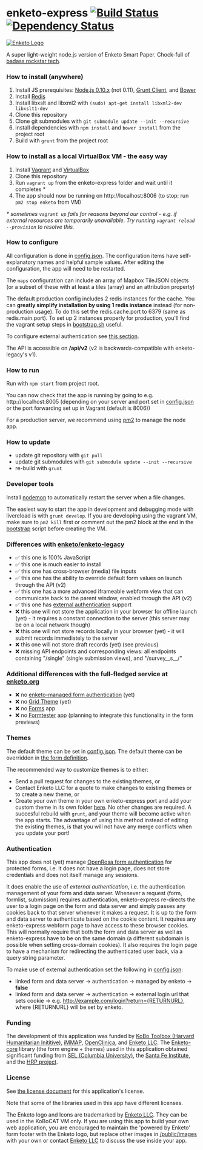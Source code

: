 enketo-express [![Build Status](https://travis-ci.org/kobotoolbox/enketo-express.svg)](https://travis-ci.org/kobotoolbox/enketo-express) [![Dependency Status](https://david-dm.org/kobotoolbox/enketo-express.svg)](https://david-dm.org/kobotoolbox/enketo-express)
==============

[![Enketo Logo](https://enketo.org/private_media/images/logo-black.png "Enketo Logo")](https://enketo.org)

A super light-weight node.js version of Enketo Smart Paper. Chock-full of [badass rockstar tech](https://www.youtube.com/watch?v=bzkRVzciAZg).

### How to install (anywhere)

1. Install JS prerequisites: [Node.js 0.10.x](http://nodejs.org/) (not 0.11), [Grunt Client](http://gruntjs.com), and [Bower](http://bower.io/)
2. Install [Redis](http://redis.io/topics/quickstart)
3. Install libxslt and libxml2 with `(sudo) apt-get install libxml2-dev libxslt1-dev`
4. Clone this repository
5. Clone git submodules with `git submodule update --init --recursive`
6. install dependencies with `npm install` and `bower install` from the project root
7. Build with `grunt` from the project root

### How to install as a local VirtualBox VM - the easy way
1. Install [Vagrant](http://docs.vagrantup.com/v2/installation/index.html) and [VirtualBox](https://www.virtualbox.org/wiki/Downloads)
2. Clone this repository 
3. Run `vagrant up` from the enketo-express folder and wait until it completes \* 
4. The app should now be running on http://localhost:8006 (to stop: run `pm2 stop enketo` from VM)

_\* sometimes `vagrant up` fails for reasons beyond our control - e.g. if external resources are temporarily unavailable. Try running `vagrant reload --provision` to resolve this._

### How to configure

All configuration is done in [config.json](./config/config.json). The configuration items have self-explanatory names and helpful sample values. After editing the configuration, the app will need to be restarted.

The `maps` configuration can include an array of Mapbox TileJSON objects (or a subset of these with at least a tiles (array) and an attribution property)

The default production config includes 2 redis instances for the cache. You can **greatly simplify installation by using 1 redis instance** instead (for non-production usage). To do this set the redis.cache.port to 6379 (same as redis.main.port). To set up 2 instances properly for production, you'll find the vagrant setup steps in [bootstrap.sh](./setup/bootstrap.sh) useful.

To configure external authentication see [this section](#authentication).

The API is accessible on **/api/v2** (v2 is backwards-compatible with enketo-legacy's v1).

### How to run
Run with `npm start` from project root.

You can now check that the app is running by going to e.g. http://localhost:8005 (depending on your server and port set in [config.json](./config/config.json) or the port forwarding set up in Vagrant (default is 8006))

For a production server, we recommend using [pm2](https://github.com/unitech/pm2) to manage the node app.


### How to update
* update git repository with `git pull`
* update git submodules with `git submodule update --init --recursive`
* re-build with `grunt`


### Developer tools
Install [nodemon](https://github.com/remy/nodemon) to automatically restart the server when a file changes.

The easiest way to start the app in development and debugging mode with livereload is with `grunt develop`. If you are developing using the vagrant VM, make sure to `pm2 kill` first or comment out the pm2 block at the end in the [bootstrap](/setup/bootstrap.sh) script before creating the VM.


### Differences with [enketo/enketo-legacy](https://github.com/enketo/enketo-legacy) 

* :white_check_mark: this one is 100% JavaScript
* :white_check_mark: this one is much easier to install
* :white_check_mark: this one has cross-browser (media) file inputs
* :white_check_mark: this one has the ability to override default form values on launch through the API (v2)
* :white_check_mark: this one has a more advanced iframeable webform view that can communicate back to the parent window, enabled through the API (v2)
* :white_check_mark: this one has [external authentication](#authentication) support 
* :x: this one will not store the application in your browser for offline launch (yet) - it requires a constant connection to the server (this server may be on a local network though)
* :x: this one will not store records locally in your browser (yet) - it will submit records immediately to the server
* :x: this one will not store draft records (yet) (see previous)
* :x: missing API endpoints and corresponding views: all endpoints containing "/single" (single submission views), and "/survey__s__/" 


### Additional differences with the full-fledged service at [enketo.org](https://enketo.org)

* :x: no [enketo-managed form authentication](#authentication) (yet)
* :x: no [Grid Theme](http://blog.enketo.org/gorgeous-grid/) (yet)
* :x: no [Forms](https://enketo.org/forms) app
* :x: no [Formtester](https://enketo.org/formtester) app (planning to integrate this functionality in the form previews)


### Themes

The default theme can be set in [config.json](config/config.json). The default theme can be overridden in [the form definition](http://xlsform.org/#grid). 

The recommended way to customize themes is to either:

 * Send a pull request for changes to the existing themes, or
 * Contact Enketo LLC for a quote to make changes to existing themes or to create a new theme, or
 * Create your own theme in your own enketo-express port and add your custom theme in its own folder [here](app/views/styles). No other changes are required. A succesful rebuild with `grunt`, and your theme will become active when the app starts. The advantage of using this method instead of editing the existing themes, is that you will not have any merge conflicts when you update your port!


### Authentication

This app does not (yet) manage [OpenRosa form authentication](https://bitbucket.org/javarosa/javarosa/wiki/AuthenticationAPI) for protected forms, i.e. it does not have a login page, does not store credentials and does not itself manage any sessions.

It does enable the use of _external authentication_, i.e. the authentication management of your form and data server. Whenever a request (form, formlist, submission) requires authentication, enketo-express re-directs the user to a login page on the form and data server and simply passes any cookies back to that server whenever it makes a request. It is up to the form and data server to authenticate based on the cookie content. It requires any enketo-express webform page to have access to these browser cookies. This will normally require that both the form and data server as well as enketo-express have to be on the same domain (a different subdomain is possible when setting cross-domain cookies). It also requires the login page to have a mechanism for redirecting the authenticated user back, via a query string parameter.

To make use of external authentication set the following in [config.json](config/config.json):

* linked form and data server -> authentication -> managed by enketo -> __false__
* linked form and data server -> authentication -> external login url that sets cookie -> e.g. http://example.com/login?return={RETURNURL}, where {RETURNURL} will be set by enketo.


### Funding

The development of this application was funded by [KoBo Toolbox (Harvard Humanitarian Inititive)](https://kobotoolbox.org), [iMMAP](http://immap.org), [OpenClinica](https://openclinica.com), and [Enketo LLC](https://enketo.org). The [Enketo-core](https://github.com/enketo/enketo-core) library (the form engine + themes) used in this application obtained significant funding from [SEL (Columbia University)](http://modi.mech.columbia.edu/), the [Santa Fe Institute](http://www.santafe.edu/), and the [HRP project](http://www.who.int/reproductivehealth/topics/mhealth/en/). 


### License

See [the license document](LICENSE) for this application's license.

Note that some of the libraries used in this app have different licenses.

The Enketo logo and Icons are trademarked by [Enketo LLC](https://www.linkedin.com/company/enketo-llc). They can be used in the KoBoCAT VM only. If you are using this app to build your own web application, you are encouraged to maintain the 'powered by Enketo' form footer with the Enketo logo, but replace other images in [/public/images](/public/images) with your own or contact [Enketo LLC](mailto:info@enketo.org) to discuss the use inside your app.
